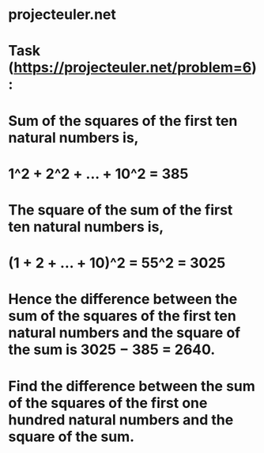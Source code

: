 # projecteuler.net 
#
# Task (https://projecteuler.net/problem=6):
#
# 
# Sum of the squares of the first ten natural numbers is,
# 1^2 + 2^2 + ... + 10^2 = 385
# 
# The square of the sum of the first ten natural numbers is,
# (1 + 2 + ... + 10)^2 = 55^2 = 3025
# 
# Hence the difference between the sum of the squares of the first ten natural numbers and the square of the sum is 3025 − 385 = 2640.
# 
# Find the difference between the sum of the squares of the first one hundred natural numbers and the square of the sum.
